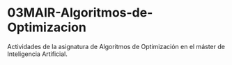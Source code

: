 # 03MAIR-Algoritmos-de-Optimizacion
Actividades de la asignatura de Algoritmos de Optimización en el máster de Inteligencia Artificial.
